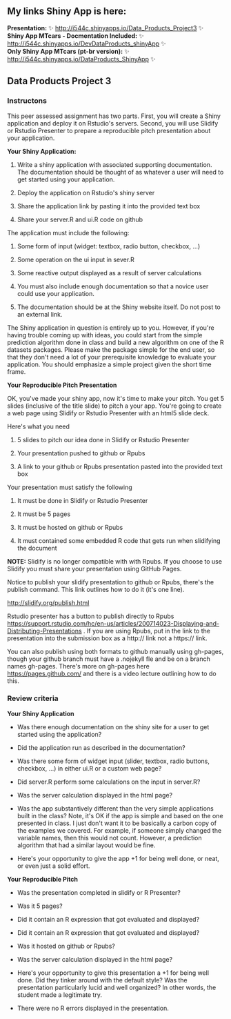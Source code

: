 ## My links Shiny App is here:
**Presentation:** ✨ <http://i544c.shinyapps.io/Data_Products_Project3> ✨  
**Shiny App MTcars - Docmentation Included:** ✨ <http://i544c.shinyapps.io/DevDataProducts_shinyApp> ✨  
**Only Shiny App MTcars (pt-br version):** ✨ <http://i544c.shinyapps.io/DataProducts_ShinyApp> ✨  

## Data Products Project 3

### Instructons

This peer assessed assignment has two parts. First, you will create a Shiny application and deploy it on Rstudio's servers. Second, you will use Slidify or Rstudio Presenter to prepare a reproducible pitch presentation about your application.

**Your Shiny Application:**

1. Write a shiny application with associated supporting documentation. The documentation should be thought of as whatever a user will need to get started using your application.

2. Deploy the application on Rstudio's shiny server

3. Share the application link by pasting it into the provided text box

4. Share your server.R and ui.R code on github

The application must include the following:

1. Some form of input (widget: textbox, radio button, checkbox, ...)

2. Some operation on the ui input in sever.R

3. Some reactive output displayed as a result of server calculations

4. You must also include enough documentation so that a novice user could use your application.

5. The documentation should be at the Shiny website itself. Do not post to an external link.

The Shiny application in question is entirely up to you. However, if you're having trouble coming up with ideas, you could start from the simple prediction algorithm done in class and build a new algorithm on one of the R datasets packages. Please make the package simple for the end user, so that they don't need a lot of your prerequisite knowledge to evaluate your application. You should emphasize a simple project given the short time frame.

**Your Reproducible Pitch Presentation**

OK, you've made your shiny app, now it's time to make your pitch. You get 5 slides (inclusive of the title slide)  to pitch a your app. You're going to create a web page using Slidify or Rstudio Presenter with an html5 slide deck.

Here's what you need

1. 5 slides to pitch our idea done in Slidify or Rstudio Presenter

2. Your presentation pushed to github or Rpubs

3. A link to your github or Rpubs presentation pasted into the provided text box

Your presentation must satisfy the following

1. It must be done in Slidify or Rstudio Presenter

2. It must be 5 pages

3. It must be hosted on github or Rpubs

4. It must contained some embedded R code that gets run when slidifying the document

**NOTE:**  Slidify is no longer compatible with with Rpubs. If you choose to use Slidify you must share your presentation using GitHub Pages.

Notice to publish your slidify presentation to github or Rpubs, there's the publish command. This link outlines how to do it (it's one line). 

<http://slidify.org/publish.html>

Rstudio presenter has a button to publish directly to Rpubs 
<https://support.rstudio.com/hc/en-us/articles/200714023-Displaying-and-Distributing-Presentations>
. If you are using Rpubs, put in the link to the presentation into the submission box as a http:// link not a https:// link.

You can also publish using both formats to github manually using gh-pages, though your github branch must have a .nojekyll fle and be on a branch names gh-pages. There's more on gh-pages here 
<https://pages.github.com/>
  and there is a video lecture outlining how to do this.

### Review criteria

**Your Shiny Application**

- Was there enough documentation on the shiny site for a user to get started using the application?

- Did the application run as described in the documentation?

- Was there some form of widget input (slider, textbox, radio buttons, checkbox, ...) in either ui.R or a custom web page?

- Did server.R perform some calculations on the input in server.R?

- Was the server calculation displayed in the html page?

- Was the app substantively different than the very simple applications built in the class? Note, it's OK if the app is simple and based on the one presented in class. I just don't want it to be basically a carbon copy of the examples we covered. For example, if someone simply changed the variable names, then this would not count. However, a prediction algorithm that had a similar layout would be fine.

- Here's your opportunity to give the app +1 for being well done, or neat, or even just a solid effort.

**Your Reproducible Pitch**

- Was the presentation completed in slidify or R Presenter?

- Was it 5 pages?

- Did it contain an R expression that got evaluated and displayed?

- Did it contain an R expression that got evaluated and displayed?

- Was it hosted on github or Rpubs?

- Was the server calculation displayed in the html page?

- Here's your opportunity to give this presentation a +1 for being well done. Did they tinker around with the default style? Was the presentation particularly lucid and well organized? In other words, the student made a legitimate try.

- There were no R errors displayed in the presentation.

